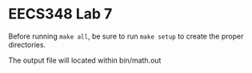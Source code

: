 # EECS348 Lab 7
Before running `make all`, be sure to run `make setup` to create the proper directories.

The output file will located within bin/math.out

